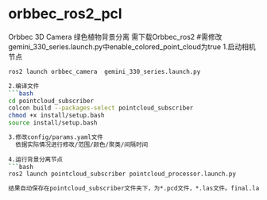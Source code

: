 # orbbec_ros2_pcl
Orbbec 3D Camera    绿色植物背景分离
  需下载Orbbec_ros2
   #需修改gemini_330_series.launch.py中enable_colored_point_cloud为true
  1.启动相机节点
  ```bash
  ros2 launch orbbec_camera  gemini_330_series.launch.py 

  2.编译文件
  ```bash
  cd pointcloud_subscriber
  colcon build --packages-select pointcloud_subscriber
  chmod +x install/setup.bash
  source install/setup.bash

  3.修改config/params.yaml文件
    依据实际情况进行修改/范围/颜色/聚类/间隔时间
      
  4.运行背景分离节点
  ```bash
  ros2 launch pointcloud_subscriber pointcloud_processor.launch.py 
  
  结果自动保存在pointcloud_subscriber文件夹下，为*.pcd文件，*.las文件。final.las为最终结果
  


